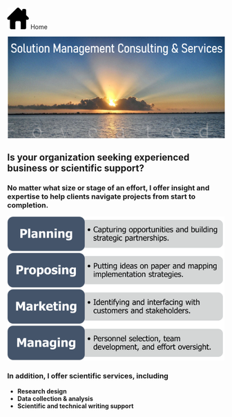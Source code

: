 [![Home](assets/images/Home-icon_RE.png)](https://pjschroeder.github.io/)
Home

![Image](/assets/images/ConsultingLogoRE.png)

## Is your organization seeking experienced business or scientific support?

### No matter what size or stage of an effort, I offer insight and expertise to help clients navigate projects from start to completion.  


![Image](/assets/images/ConsultingRE.png)

### In addition, I offer scientific services, including
* **Research design**
* **Data collection & analysis** 
* **Scientific and technical writing support**
